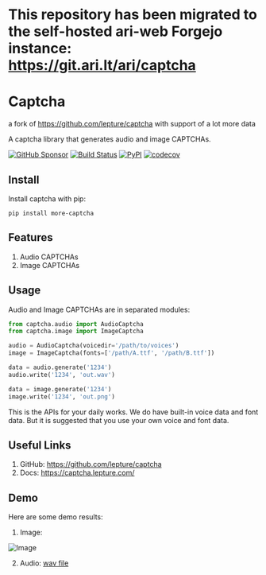 # This repository has been migrated to the self-hosted ari-web Forgejo instance: <https://git.ari.lt/ari/captcha>
# Captcha

a fork of <https://github.com/lepture/captcha> with support of a lot more data

A captcha library that generates audio and image CAPTCHAs.


[![GitHub Sponsor](https://badgen.net/badge/support/captcha/blue?icon=github)](https://github.com/sponsors/lepture)
[![Build Status](https://github.com/lepture/captcha/actions/workflows/test.yml/badge.svg)](https://github.com/lepture/captcha/actions)
[![PyPI](https://badgen.net/pypi/v/captcha)](https://pypi.org/project/captcha)
[![codecov](https://codecov.io/gh/lepture/captcha/branch/master/graph/badge.svg?token=xLjcXGMaeo)](https://codecov.io/gh/lepture/captcha)

## Install

Install captcha with pip:

```
pip install more-captcha
```

## Features

1. Audio CAPTCHAs
2. Image CAPTCHAs

## Usage

Audio and Image CAPTCHAs are in separated modules:

```python
from captcha.audio import AudioCaptcha
from captcha.image import ImageCaptcha

audio = AudioCaptcha(voicedir='/path/to/voices')
image = ImageCaptcha(fonts=['/path/A.ttf', '/path/B.ttf'])

data = audio.generate('1234')
audio.write('1234', 'out.wav')

data = image.generate('1234')
image.write('1234', 'out.png')
```

This is the APIs for your daily works. We do have built-in voice data and font
data. But it is suggested that you use your own voice and font data.

## Useful Links

1. GitHub: https://github.com/lepture/captcha
2. Docs: https://captcha.lepture.com/

## Demo

Here are some demo results:

1. Image:

  ![Image](https://cloud.githubusercontent.com/assets/290496/5213632/95e68768-764b-11e4-862f-d95a8f776cdd.png)

2. Audio: [wav file](https://github.com/lepture/captcha/releases/download/v0.1-beta/out.wav)
